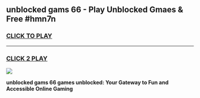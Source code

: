 
## unblocked gams 66 - Play Unblocked Gmaes & Free #hmn7n
<h3>
<a href="https://premium.freeplayer.one?title=unblocked_gams_66&ref=03M">CLICK TO PLAY</a></h3>
<hr>

<h3>
<a href="https://premium.freeplayer.one?title=unblocked_gams_66&ref=03M">CLICK 2 PLAY</a>
  
</h3>

<a href="https://premium.freeplayer.one?title=unblocked_gams_66&ref=03M"><img src="https://clearcache.store/games.png"></a>


**unblocked gams 66 games unblocked: Your Gateway to Fun and Accessible Online Gaming**
